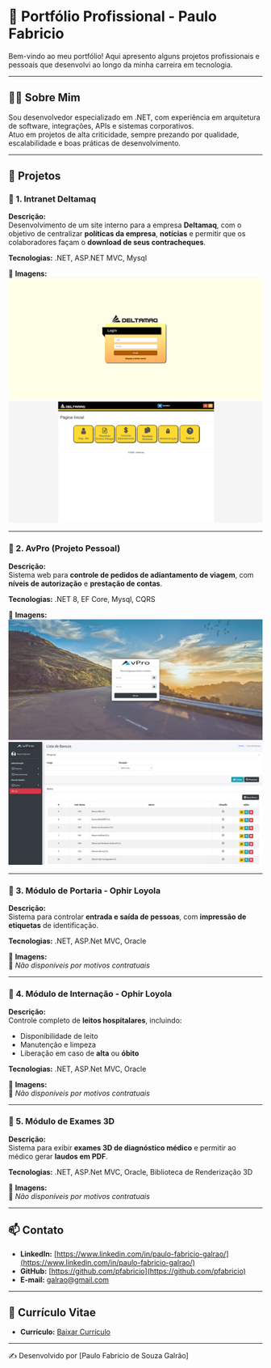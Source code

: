 # 💼 Portfólio Profissional - Paulo Fabricio

Bem-vindo ao meu portfólio! Aqui apresento alguns projetos profissionais e pessoais que desenvolvi ao longo da minha carreira em tecnologia.

---

## 👨‍💻 Sobre Mim
Sou desenvolvedor especializado em .NET, com experiência em arquitetura de software, integrações, APIs e sistemas corporativos.  
Atuo em projetos de alta criticidade, sempre prezando por qualidade, escalabilidade e boas práticas de desenvolvimento.

---

## 🚀 Projetos

### 📌 1. Intranet Deltamaq
**Descrição:**  
Desenvolvimento de um site interno para a empresa **Deltamaq**, com o objetivo de centralizar **políticas da empresa**, **notícias** e permitir que os colaboradores façam o **download de seus contracheques**.  

**Tecnologias:** .NET, ASP.NET MVC, Mysql  

📸 **Imagens:**  
![Intranet - Login](imagens/delta_1.fw.png)  
![Intranet - Home](imagens/delta_2.fw.png)  

---

### 📌 2. AvPro (Projeto Pessoal)
**Descrição:**  
Sistema web para **controle de pedidos de adiantamento de viagem**, com **níveis de autorização** e **prestação de contas**.  

**Tecnologias:** .NET 8, EF Core, Mysql, CQRS  

📸 **Imagens:**  
![AvPro - Login](imagens/avpro_1.fw.png)  
![AvPro - Llista de Bancos](imagens/avpro_2.fw.png)  

---

### 📌 3. Módulo de Portaria - Ophir Loyola
**Descrição:**  
Sistema para controlar **entrada e saída de pessoas**, com **impressão de etiquetas** de identificação.  

**Tecnologias:** .NET, ASP.Net MVC, Oracle  

📸 **Imagens:**  
🚫 *Não disponíveis por motivos contratuais*  

---

### 📌 4. Módulo de Internação - Ophir Loyola
**Descrição:**  
Controle completo de **leitos hospitalares**, incluindo:  
- Disponibilidade de leito  
- Manutenção e limpeza  
- Liberação em caso de **alta** ou **óbito**  

**Tecnologias:** .NET, ASP.Net MVC, Oracle   

📸 **Imagens:**  
🚫 *Não disponíveis por motivos contratuais*  

---

### 📌 5. Módulo de Exames 3D
**Descrição:**  
Sistema para exibir **exames 3D de diagnóstico médico** e permitir ao médico gerar **laudos em PDF**.  

**Tecnologias:** .NET, ASP.Net MVC, Oracle, Biblioteca de Renderização 3D  

📸 **Imagens:**  
🚫 *Não disponíveis por motivos contratuais*  

---

## 📫 Contato
- **LinkedIn:** [https://www.linkedin.com/in/paulo-fabricio-galrao/](https://www.linkedin.com/in/paulo-fabricio-galrao/)  
- **GitHub:** [https://github.com/pfabricio](https://github.com/pfabricio)  
- **E-mail:** [galrao@gmail.com](mailto:galrao@gmail.com)

---

## 📄 Currículo Vitae
- **Currículo:** [Baixar Currículo](curriculo/Curriculo_Paulo_Fabricio.pdf)

---
✍️ Desenvolvido por [Paulo Fabricio de Souza Galrão]
